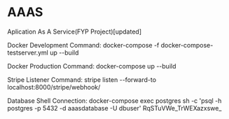 # AAAS
Aplication As A Service(FYP Project)[updated]

Docker Development Command: docker-compose -f docker-compose-testserver.yml up --build

Docker Production Command: docker-compose up --build

Stripe Listener Command: stripe listen --forward-to localhost:8000/stripe/webhook/


Database Shell Connection: docker-compose exec postgres sh -c 'psql -h postgres -p 5432 -d aaasdatabase -U dbuser' 
RqSTuVWe_TrWEXazxswe_